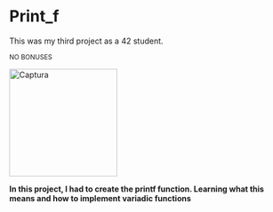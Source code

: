 # Print_f
This was my third project as a 42 student.

<p>
<sub>NO BONUSES</sub>
</p>

<p>
<img width="194" alt="Captura" src="https://github.com/shoganaix/42PushSwap/assets/123943292/a706aec1-2095-45b3-b583-19fbcaf614c9">
</p>

**In this project, I had to create the printf function. Learning what this means and how to implement variadic functions**




